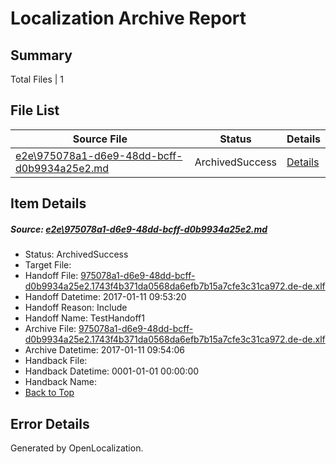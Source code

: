 # <a name='report-top'></a> Localization Archive Report

## Summary
 Total Files | 1

## File List
 Source File | Status | Details 
 ----------- | ------ | ------- 
 [e2e\975078a1-d6e9-48dd-bcff-d0b9934a25e2.md](https://github.com/OpenLocalizationTestOrg/ol-test0/blob/c8f31e24d75871621ec8247f7208d6714d4a27c1/e2e/975078a1-d6e9-48dd-bcff-d0b9934a25e2.md) | ArchivedSuccess | [Details](#c56a102aa6aa8a33060ab2ab971592551f6324c95)

## Item Details
##### <a name='c56a102aa6aa8a33060ab2ab971592551f6324c95'></a> Source: [e2e\975078a1-d6e9-48dd-bcff-d0b9934a25e2.md](https://github.com/OpenLocalizationTestOrg/ol-test0/blob/c8f31e24d75871621ec8247f7208d6714d4a27c1/e2e/975078a1-d6e9-48dd-bcff-d0b9934a25e2.md)
* Status: ArchivedSuccess
* Target File: 
* Handoff File: [975078a1-d6e9-48dd-bcff-d0b9934a25e2.1743f4b371da0568da6efb7b15a7cfe3c31ca972.de-de.xlf](https://github.com/OpenLocalizationTestOrg/ol-test0-handoff/blob/686cf55ed11c9ba8005c6a5813ab57997aefdbdd/ol-handoff/OpenLocalizationTestOrg/ol-test0-dede/shujia/ht/975078a1-d6e9-48dd-bcff-d0b9934a25e2.1743f4b371da0568da6efb7b15a7cfe3c31ca972.de-de.xlf)
* Handoff Datetime: 2017-01-11 09:53:20
* Handoff Reason: Include
* Handoff Name: TestHandoff1
* Archive File: [975078a1-d6e9-48dd-bcff-d0b9934a25e2.1743f4b371da0568da6efb7b15a7cfe3c31ca972.de-de.xlf](https://github.com/OpenLocalizationTestOrg/ol-test0-handoff/blob/8d626486e2918352a21ae4f9dc5cae3d5281925d/ol-archive/OpenLocalizationTestOrg/ol-test0-dede/shujia/ht/975078a1-d6e9-48dd-bcff-d0b9934a25e2.1743f4b371da0568da6efb7b15a7cfe3c31ca972.de-de.xlf)
* Archive Datetime: 2017-01-11 09:54:06
* Handback File: 
* Handback Datetime: 0001-01-01 00:00:00
* Handback Name: 
* [Back to Top](#report-top)


## Error Details

Generated by OpenLocalization.
